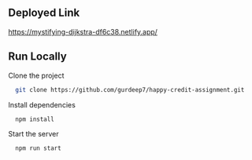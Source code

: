 ## Deployed Link

https://mystifying-dijkstra-df6c38.netlify.app/

## Run Locally

Clone the project

```bash
  git clone https://github.com/gurdeep7/happy-credit-assignment.git
```

Install dependencies

```bash
  npm install
```

Start the server

```bash
  npm run start
```
